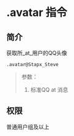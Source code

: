 # .avatar 指令

## 简介

获取所_at_用户的QQ头像

```
.avatar@Stapx_Steve
```

> 参数：
>
> 1. 标准QQ at 消息

## 权限

普通用户组及以上



